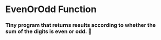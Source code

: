 # EvenOrOdd Function

### Tiny program that returns results according to whether the sum of the digits is even or odd. :baby_chick:

